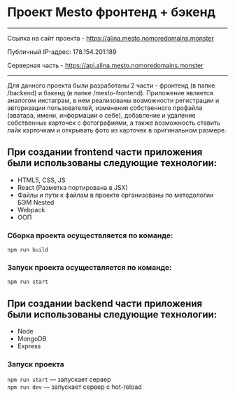 # Проект Mesto фронтенд + бэкенд

_____________________________________________________________________________________________________________________________
Ссылка на сайт проекта - https://alina.mesto.nomoredomains.monster

Публичный IP-адрес: 178.154.201.189

Серверная часть - https://api.alina.mesto.nomoredomains.monster
_____________________________________________________________________________________________________________________________

Для данного проекта были разработаны 2 части - фронтенд (в папке /backend) и бэкенд (в папке /mesto-frontend).
Приложение является аналогом инстаграм, в нем реализованы возможности регистрации и авторизации пользователей, изменения собственного профайла (аватара, имени, информации о себе), добавление и удаление собственных карточек с фотографиями, а также возможность ставить лайк карточкам и открывать фото из карточек в оригинальном размере.

## При создании frontend части приложения были использованы следующие технологии:
* HTML5, CSS, JS
* React (Разметка портирована в JSX)
* Файлы и пути к файлам в проекте организованы по методологии БЭМ Nested
* Webpack
* ООП
### Сборка проекта осуществляется по команде: 
`npm run build`
### Запуск проекта осуществляется по команде:
`npm run start`

## При создании backend части приложения были использованы следующие технологии:
* Node
* MongoDB
* Express
### Запуск проекта
`npm run start` — запускает сервер   
`npm run dev` — запускает сервер с hot-reload
